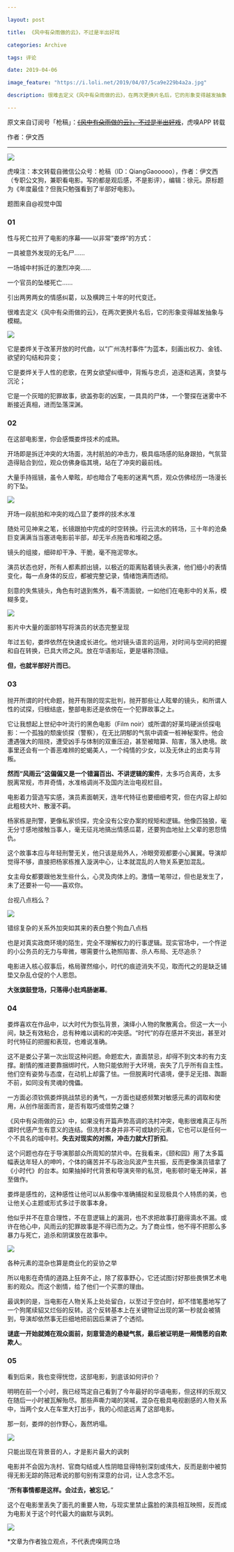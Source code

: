 ```yaml
---

layout: post

title: 《风中有朵雨做的云》，不过是半出好戏

categories: Archive

tags: 评论

date: 2019-04-06

image_feature: "https://i.loli.net/2019/04/07/5ca9e229b4a2a.jpg"

description: 很难去定义《风中有朵雨做的云》，在两次更换片名后，它的形象变得越发抽象与模糊。

---
```


原文来自订阅号「枪稿」：~~[《风中有朵雨做的云》，不过是半出好戏](http://wechatscope.jmsc.hku.hk:8000/html?fn=wxid_7620846208112_2019-04-06_2655556637_pFKRYuWQyT.y.tar.gz##)~~，虎嗅APP 转载

作者：伊文西

---

![](https://i.loli.net/2019/04/07/5ca9e229b4a2a.jpg)

虎嗅注：本文转载自微信公众号：枪稿（ID：QiangGaooooo），作者：伊文西（专职公文狗，兼职看电影。写的都是观后感，不是影评），编辑：徐元。原标题为《年度最佳？但我只勉强看到了半部好电影》。

题图来自@视觉中国

### 01

性与死亡拉开了电影的序幕——以非常“娄烨”的方式：

一具被意外发现的无名尸……

一场城中村拆迁的激烈冲突……  

一个官员的坠楼死亡……

引出两男两女的情感纠葛，以及横跨三十年的时代变迁。

很难去定义《风中有朵雨做的云》，在两次更换片名后，它的形象变得越发抽象与模糊。

![](https://i.loli.net/2019/04/07/5ca9e22b71f59.jpg)

它是娄烨关于改革开放的时代曲，以“广州冼村事件”为蓝本，刻画出权力、金钱、欲望的勾结和异变；

它是娄烨关于人性的悲歌，在男女欲望纠缠中，背叛与忠贞，追逐和逃离，贪婪与沉沦；

它是一个灰暗的犯罪故事，欲盖弥彰的凶案，一具具的尸体，一个警探在迷雾中不断接近真相，进而坠落深渊。

### 02

在这部电影里，你会感慨娄烨技术的成熟。

开场即是拆迁冲突的大场面，冼村航拍的冲击力，极具临场感的贴身跟拍，气氛营造得贴合到位，观众仿佛身临其境，站在了冲突的最前线。

大量手持摇镜，虽令人晕眩，却也暗合了电影的迷离气质，观众仿佛经历一场漫长的下坠。

![](https://i.loli.net/2019/04/07/5ca9e22cb10db.jpg)

<figcapture>开场一段航拍和冲突的戏凸显了娄烨的技术水准</figcapture>

随处可见神来之笔，长镜跟拍中完成的时空转换。行云流水的转场，三十年的沧桑巨变满满当当塞进电影前半部，却无半点拖沓和堆砌之感。

镜头的组接，细碎却干净、干脆，毫不拖泥带水。

演员状态也好，所有人都素颜出镜，以极近的距离贴着镜头表演，他们细小的表情变化，每一点身体的反应，都被完整记录，情绪饱满而透彻。

刻意的失焦镜头，角色有时退到焦外，看不清面貌，一如他们在电影中的关系，模糊多变。

![](https://i.loli.net/2019/04/07/5ca9e22e50247.jpg)

<figcapture>影片中大量的面部特写将演员的状态完整呈现</figcapture>

年过五旬，娄烨依然在快速成长进化。他对镜头语言的运用，对时间与空间的把握和自在转换，已具大师之风。放在华语影坛，更是堪称顶级。

**但，也就半部好片而已**。

### 03

抛开所谓的时代命题，抛开有限的现实批判，抛开那些让人眩晕的镜头，和所谓人性的试探，归根结底，整部电影还是依傍在一个犯罪故事之上。

它让我想起上世纪中叶流行的黑色电影（Film noir）或所谓的好莱坞硬派侦探电影：一个孤独的颓废侦探（警察），在无比阴郁的气氛中调查一桩神秘案件。他会遭遇强大的阻挠，遭受凶手与体制的双重压迫，甚至被暗算、陷害，落入绝境。故事里还会有一个善恶难辨的蛇蝎美人，一个纯情的少女，以及无休止的出卖与背叛。

**然而“风雨云”这偏偏又是一个错漏百出、不讲逻辑的案件**，太多巧合离奇，太多脱离常规，市井奇情，水准格调尚不及国内法治电视栏目。

电影着力营造写实感，演员素面朝天，连年代特征也要细细考究，但在内容上却如此粗枝大叶、散漫不羁。

杨家栋是刑警，更像私家侦探，完全没有公安办案的规矩和逻辑。他像匹独狼，毫无分寸感地接触当事人，毫无征兆地搞出情感瓜葛，还要狗血地扯上父辈的恩怨情仇。

这个故事本应与年轻刑警无关，他只该是局外人，冷眼旁观都要小心翼翼。导演却觉得不够，直接把杨家栋推入漩涡中心，让本就混乱的人物关系更加混乱。

女主母女都要跟他发生些什么，心灵及肉体上的。激情一笔带过，但也是发生了，未了还要补一句——喜欢你。

台视八点档么？

![](https://i.loli.net/2019/04/07/5ca9e23028f57.jpg)

<figcapture>错综复杂的关系外加突如其来的表白整个狗血八点档</figcapture>

也是对真实政商环境的陌生，完全不理解权力的行事逻辑。现实官场中，一个忤逆的小公务员的无力与卑微，哪需要什么艳照陷害、杀人布局、无尽追杀？

电影进入核心叙事后，格局骤然缩小，时代的痕迹消失不见，取而代之的是缺乏铺垫又杂乱仓促的个人恩怨。

**大张旗鼓登场，只落得小肚鸡肠谢幕**。

### 04

娄烨喜欢在作品中，以大时代为恢弘背景，演绎小人物的聚散离合。但这一大一小间，缺乏有效粘合，总有种难以调和的冲突感。“时代”的存在感并不突出，甚至对时代特征的把握和表现，也难说准确。

这不是娄公子第一次出现这种问题。命题宏大，直面禁忌，却得不到文本的有力支撑。剧情的推进要靠捆绑时代，人物只能依附于大环境，丧失了几乎所有自主性。他们空有姿势与态度，在动机上却露了怯。一但脱离时代语境，便手足无措、踟蹰不前，如同没有灵魂的傀儡。

一方面必须钦佩娄烨挑战禁忌的勇气，一方面也疑惑频繁对敏感元素的调取和使用，从创作层面而言，是否有取巧或借势之嫌？

《风中有朵雨做的云》中，如果没有开篇声势高调的冼村冲突，电影很难真正与所谓时代感产生有意义的连结。但冼村本身并非不可或缺的元素，它也可以是任何一个不具名的城中村。**失去对现实的对照，冲击力就大打折扣**。

这个问题也存在于导演那部众所周知的禁片中。在我看来，《颐和园》用了太多篇幅表达年轻人的呻吟，个体的痛苦并不与政治风波产生共振，反而更像演员错拿了《小时代》的台本。如果抽掉时代背景和导演夹带的私货，电影顿时毫无神采，甚至做作。

娄烨是感性的，这种感性让他可以从影像中准确捕捉和呈现极具个人特质的美，也让他关心主题或形式多过于故事本身。

他似乎并不在意合理性，不在意逻辑上的漏洞，也不求把故事打磨得滴水不漏。或许在他心中，风雨云的犯罪故事是不得已而为之。为了商业性，他不得不把那么多暴力与死亡，追杀和阴谋放在故事中。

![](https://i.loli.net/2019/04/07/5ca9e23160bf6.jpg)

<figcapture>各种元素的混杂也算是商业化的妥协之举</figcapture>

所以电影在奇情的道路上狂奔不止，除了叙事野心，它还试图讨好那些畏惧艺术电影的观众。而这个剧情，给了他们一个买票的理由。

最讽刺的是，当电影在人物关系上处处留白，以至过于空白时，却不惜笔墨地写了一个狗尾续貂又烂俗的反转。这个反转基本上在关键物证出现的第一秒就会被猜到，导演却依然事无巨细地把前因后果讲了个透彻。

**谜底一开始就摊在观众面前，刻意营造的悬疑气氛，最后被证明是一厢情愿的自欺欺人**。

### 05

看到后来，我也变得恍惚，这部电影，到底该如何评价？

明明在前一个小时，我已经笃定自己看到了今年最好的华语电影，但这样的乐观又在随后一小时被瓦解殆尽。那些声嘶力竭的哭喊，混杂在极具电视剧感的人物关系中，当两个女人在车里大打出手，我的心彻底远离了这部电影。

那一刻，娄烨的创作野心，轰然坍塌。

![](https://i.loli.net/2019/04/07/5ca9e2323a0ba.jpg)

<figcapture>只能出现在背景音的人，才是影片最大的讽刺</figcapture>

电影并不会因为冼村、官商勾结或人性阴暗显得特别深刻或伟大，反而是剧中被剪得无影无踪的陈冠希说的那句别有深意的台词，让人念念不忘。

“**所有事情都是这样。会过去，被忘记**。”

这个在电影里丢失了面孔的重要人物，与现实里禁止露脸的演员相互映照，反而成为电影关于这个时代最大的幽默与讽刺。

![](https://i.loli.net/2019/04/07/5ca9e23573d8e.jpg)


\*文章为作者独立观点，不代表虎嗅网立场
